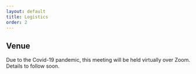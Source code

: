 ```yaml
---
layout: default
title: Logistics
order: 2
---
```


## Venue

Due to the Covid-19 pandemic, this meeting will be held virtually over Zoom.  Details to follow soon.